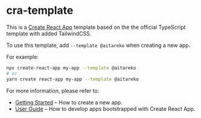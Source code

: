 # cra-template

This is a [Create React App](https://github.com/facebook/create-react-app) template based on the 
the official TypeScript template with added TailwindCSS.

To use this template, add `--template @aitareko` when creating a new app.

For example:

```sh
npx create-react-app my-app --template @aitareko
# or
yarn create react-app my-app --template @aitareko
```

For more information, please refer to:

- [Getting Started](https://create-react-app.dev/docs/getting-started) – How to create a new app.
- [User Guide](https://create-react-app.dev) – How to develop apps bootstrapped with Create React App.